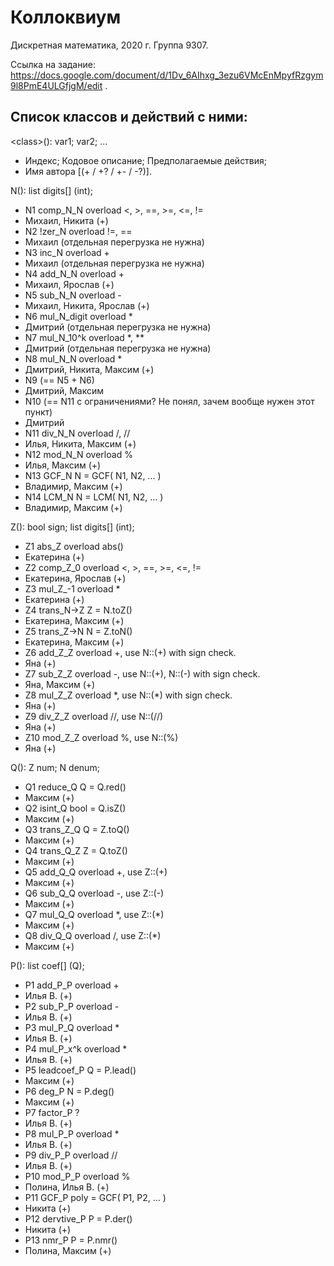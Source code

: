 # Коллоквиум

Дискретная математика, 2020 г.
Группа 9307.


Ссылка на задание: https://docs.google.com/document/d/1Dv_6AIhxg_3ezu6VMcEnMpyfRzgym9l8PmE4ULGfjgM/edit .


## Список классов и действий с ними:
\<class\>():
	var1; var2; ...
* Индекс; Кодовое описание; Предполагаемые действия;
* Имя автора \[(+ / +? / +- / -?)\].


N():
	list digits[] (int);

* N1	comp_N_N	overload <, >, ==, >=, <=, !=
* Михаил, Никита (+)
* N2	!zer_N		overload !=, ==
* Михаил (отдельная перегрузка не нужна)
* N3	inc_N		overload +
* Михаил (отдельная перегрузка не нужна)
* N4	add_N_N		overload +
* Михаил, Ярослав (+)
* N5	sub_N_N		overload -
* Михаил, Никита, Ярослав (+)
* N6	mul_N_digit	overload \*
* Дмитрий (отдельная перегрузка не нужна)
* N7	mul_N_10^k	overload \*, \*\*
* Дмитрий (отдельная перегрузка не нужна)
* N8	mul_N_N		overload \*
* Дмитрий, Никита, Максим (+)
* N9	(== N5 + N6)
* Дмитрий, Максим
* N10	(== N11 с ограничениями? Не понял, зачем вообще нужен этот пункт)
* Дмитрий
* N11	div_N_N		overload /, //
* Илья, Никита, Максим (+)
* N12	mod_N_N		overload %
* Илья, Максим (+)
* N13	GCF_N		N = GCF( N1, N2, ... )
* Владимир, Максим (+)
* N14	LCM_N		N = LCM( N1, N2, ... )
* Владимир, Максим (+)


Z():
	bool sign;
	list digits[] (int);

* Z1	abs_Z		overload abs()
* Екатерина (+)
* Z2	comp_Z_0	overload <, >, ==, >=, <=, !=
* Екатерина, Ярослав (+)
* Z3	mul_Z_-1	overload \*
* Екатерина (+)
* Z4	trans_N->Z	Z = N.toZ()
* Екатерина, Максим (+)
* Z5	trans_Z->N	N = Z.toN()
* Екатерина, Максим (+)
* Z6	add_Z_Z		overload +, use N::(+) with sign check.
* Яна (+)
* Z7	sub_Z_Z		overload -, use N::(+), N::(-) with sign check.
* Яна, Максим (+)
* Z8	mul_Z_Z		overload \*, use N::(\*) with sign check.
* Яна (+)
* Z9	div_Z_Z		overload //, use N::(//)
* Яна (+)
* Z10	mod_Z_Z		overload %, use N::(%)
* Яна (+)


Q():
	Z num;
	N denum;

* Q1	reduce_Q	Q = Q.red()
* Максим (+)
* Q2	isint_Q		bool = Q.isZ()
* Максим (+)
* Q3	trans_Z_Q	Q = Z.toQ()
* Максим (+)
* Q4	trans_Q_Z	Z = Q.toZ()
* Максим (+)
* Q5	add_Q_Q		overload +, use Z::(+)
* Максим (+)
* Q6	sub_Q_Q		overload -, use Z::(-)
* Максим (+)
* Q7	mul_Q_Q		overload \*, use Z::(\*)
* Максим (+)
* Q8	div_Q_Q		overload /, use Z::(\*)
* Максим (+)


P():
	list coef[] (Q);

* P1	add_P_P		overload +
* Илья В. (+)
* P2	sub_P_P		overload -
* Илья В. (+)
* P3	mul_P_Q		overload \*
* Илья В. (+)
* P4	mul_P_x^k	overload \*
* Илья В. (+)
* P5	leadcoef_P	Q = P.lead() 
* Максим (+)
* P6	deg_P		N = P.deg()
* Максим (+)
* P7	factor_P	?
* Илья В. (+)
* P8	mul_P_P		overload \*
* Илья В. (+)
* P9	div_P_P		overload //
* Илья В. (+)
* P10	mod_P_P		overload %
* Полина, Илья В. (+)
* P11	GCF_P		poly = GCF( P1, P2, ... )
* Никита (+)
* P12	dervtive_P	P = P.der()
* Никита (+)
* P13	nmr_P		P = P.nmr()
* Полина, Максим (+)
